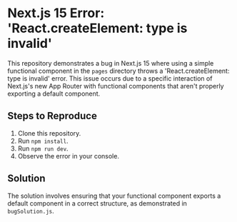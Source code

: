 # Next.js 15 Error: 'React.createElement: type is invalid'

This repository demonstrates a bug in Next.js 15 where using a simple functional component in the `pages` directory throws a 'React.createElement: type is invalid' error.  This issue occurs due to a specific interaction of Next.js's new App Router with functional components that aren't properly exporting a default component.

## Steps to Reproduce

1. Clone this repository.
2. Run `npm install`.
3. Run `npm run dev`.
4. Observe the error in your console.

## Solution

The solution involves ensuring that your functional component exports a default component in a correct structure, as demonstrated in `bugSolution.js`.